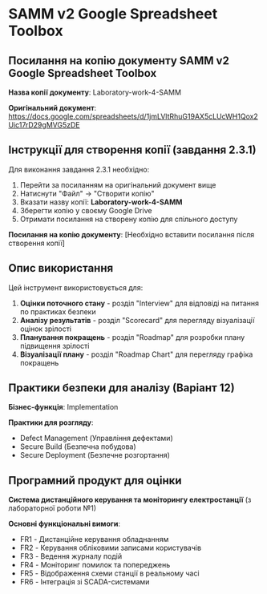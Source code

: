 # SAMM v2 Google Spreadsheet Toolbox

## Посилання на копію документу SAMM v2 Google Spreadsheet Toolbox

**Назва копії документу**: Laboratory-work-4-SAMM

**Оригінальний документ**: https://docs.google.com/spreadsheets/d/1jmLVltRhuG19AX5cLUcWH1Qox2Uic17rD29gMVG5zDE

## Інструкції для створення копії (завдання 2.3.1)

Для виконання завдання 2.3.1 необхідно:

1. Перейти за посиланням на оригінальний документ вище
2. Натиснути "Файл" → "Створити копію"
3. Вказати назву копії: **Laboratory-work-4-SAMM**
4. Зберегти копію у своєму Google Drive
5. Отримати посилання на створену копію для спільного доступу

**Посилання на копію документу**: [Необхідно вставити посилання після створення копії]

## Опис використання

Цей інструмент використовується для:

1. **Оцінки поточного стану** - розділ "Interview" для відповіді на питання по практиках безпеки
2. **Аналізу результатів** - розділ "Scorecard" для перегляду візуалізації оцінок зрілості  
3. **Планування покращень** - розділ "Roadmap" для розробки плану підвищення зрілості
4. **Візуалізації плану** - розділ "Roadmap Chart" для перегляду графіка покращень

## Практики безпеки для аналізу (Варіант 12)

**Бізнес-функція**: Implementation

**Практики для розгляду**:
- Defect Management (Управління дефектами)
- Secure Build (Безпечна побудова)  
- Secure Deployment (Безпечне розгортання)

## Програмний продукт для оцінки

**Система дистанційного керування та моніторингу електростанції** (з лабораторної роботи №1)

**Основні функціональні вимоги**:
- FR1 - Дистанційне керування обладнанням
- FR2 - Керування обліковими записами користувачів
- FR3 - Ведення журналу подій
- FR4 - Моніторинг помилок та попереджень
- FR5 - Відображення схеми станції в реальному часі
- FR6 - Інтеграція зі SCADA-системами